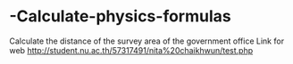 # -Calculate-physics-formulas
Calculate the distance of the survey area of the government office
Link for web http://student.nu.ac.th/57317491/nita%20chaikhwun/test.php
